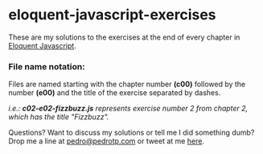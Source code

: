 # eloquent-javascript-exercises

These are my solutions to the exercises at the end of every chapter in [Eloquent Javascript](http://eloquentjavascript.net/).


### File name notation:

Files are named starting with the chapter number **(c00)** followed by the number **(e00)** and the title of the exercise separated by dashes.

*i.e.: **c02-e02-fizzbuzz.js** represents exercise number 2 from chapter 2, which has the title "Fizzbuzz".*

Questions? Want to discuss my solutions or tell me I did something dumb? Drop me a line at [pedro@pedrotp.com](mailto:pedro@pedrotp.com) or tweet at me [here](http://twitter.com/pedrotp).